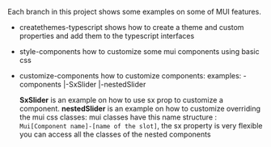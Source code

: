 Each branch in this project shows some examples on some of MUI features.

+ createthemes-typescript 
shows how to create a theme and custom properties and add them to the typescript interfaces

+ style-components
how to customize some mui components using basic css

+ customize-components
how to customize components:
examples:
-components
|-SxSlider
|-nestedSlider

  **SxSlider** is an example on how to use sx prop to customize a component.
  **nestedSlider** is an example on how to customize overriding the mui css classes: mui classes have this name structure : `Mui[Component name]-[name of the slot]`,
  the sx property is very flexible you can access all the classes of the nested components
 
